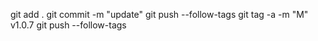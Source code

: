 
git add .
git commit -m "update"
git push --follow-tags
git tag -a -m "M" v1.0.7
git push --follow-tags